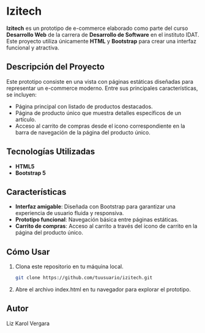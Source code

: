 # Izitech

**Izitech** es un prototipo de e-commerce elaborado como parte del curso **Desarrollo Web** de la carrera de **Desarrollo de Software** en el instituto IDAT. Este proyecto utiliza únicamente **HTML** y **Bootstrap** para crear una interfaz funcional y atractiva.

## Descripción del Proyecto

Este prototipo consiste en una vista con páginas estáticas diseñadas para representar un e-commerce moderno. Entre sus principales características, se incluyen:

- Página principal con listado de productos destacados.
- Página de producto único que muestra detalles específicos de un artículo.
- Acceso al carrito de compras desde el icono correspondiente en la barra de navegación de la página del producto único.

## Tecnologías Utilizadas

- **HTML5**
- **Bootstrap 5**

## Características

- **Interfaz amigable**: Diseñada con Bootstrap para garantizar una experiencia de usuario fluida y responsiva.
- **Prototipo funcional**: Navegación básica entre páginas estáticas.
- **Carrito de compras**: Acceso al carrito a través del icono de carrito en la página del producto único.

## Cómo Usar

1. Clona este repositorio en tu máquina local.
   ```bash
   git clone https://github.com/tuusuario/izitech.git
2. Abre el archivo index.html en tu navegador para explorar el prototipo.

## Autor

Liz Karol Vergara
